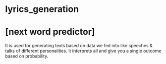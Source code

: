 # lyrics_generation

# [next word predictor]

It is used for generating texts based on data we fed into like speeches & talks of different
personalities. It interprets all and give you a single outcome based on probability.
